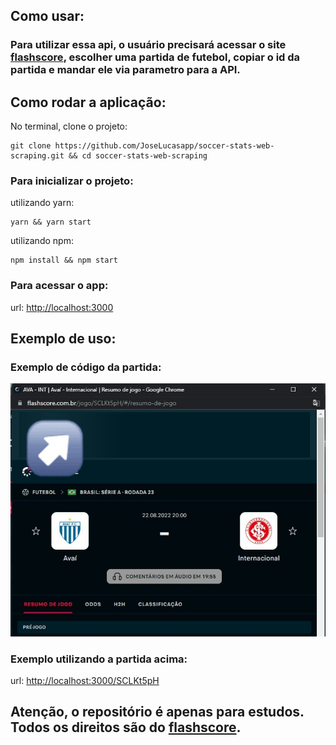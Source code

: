 ## Como usar:
### Para utilizar essa api, o usuário precisará acessar o site <a href='https://www.flashscore.com.br/'>flashscore</a>, escolher uma partida de futebol, copiar o id da partida e mandar ele via parametro para a API.

## Como rodar a aplicação:

No terminal, clone o projeto:
```
git clone https://github.com/JoseLucasapp/soccer-stats-web-scraping.git && cd soccer-stats-web-scraping
```

### Para inicializar o projeto:

utilizando yarn:
```
yarn && yarn start
```

utilizando npm:
```
npm install && npm start
```

### Para acessar o app:

url: <a href='http://localhost:3000'>http://localhost:3000</a>

## Exemplo de uso:

### Exemplo de código da partida:
<img src='picture2.jpg'/>

### Exemplo utilizando a partida acima:
url: <a href='http://localhost:3000/SCLKt5pH'>http://localhost:3000/SCLKt5pH</a>

## Atenção, o repositório é apenas para estudos. Todos os direitos são do <a href='https://www.flashscore.com.br/'>flashscore</a>.
